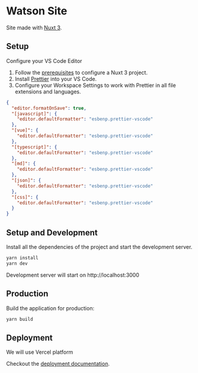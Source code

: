 # Watson Site

Site made with [Nuxt 3](https://v3.nuxtjs.org).

## Setup

Configure your VS Code Editor

1. Follow the [prerequisites](https://v3.nuxtjs.org/getting-started/introduction#prerequisites) to configure a Nuxt 3 project.
2. Install [Prettier](https://marketplace.visualstudio.com/items?itemName=esbenp.prettier-vscode) into your VS Code.
3. Configure your Workspace Settings to work with Prettier in all file extensions and languages.

```json
{
  "editor.formatOnSave": true,
  "[javascript]": {
    "editor.defaultFormatter": "esbenp.prettier-vscode"
  },
  "[vue]": {
    "editor.defaultFormatter": "esbenp.prettier-vscode"
  },
  "[typescript]": {
    "editor.defaultFormatter": "esbenp.prettier-vscode"
  },
  "[md]": {
    "editor.defaultFormatter": "esbenp.prettier-vscode"
  },
  "[json]": {
    "editor.defaultFormatter": "esbenp.prettier-vscode"
  },
  "[css]": {
    "editor.defaultFormatter": "esbenp.prettier-vscode"
  }
}
```

## Setup and Development

Install all the dependencies of the project and start the development server.

```bash
yarn install
yarn dev
```

Development server will start on http://localhost:3000

## Production

Build the application for production:

```bash
yarn build
```

## Deployment

We will use Vercel platform

Checkout the [deployment documentation](https://v3.nuxtjs.org/docs/deployment).
